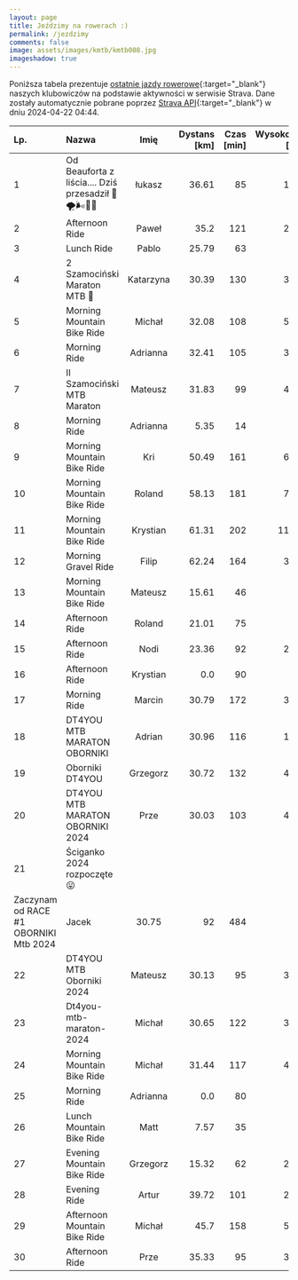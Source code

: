 ```yaml
---
layout: page
title: Jeździmy na rowerach :)
permalink: /jezdzimy
comments: false
image: assets/images/kmtb/kmtb008.jpg
imageshadow: true
---
```


Poniższa tabela prezentuje [ostatnie jazdy rowerowe](https://www.strava.com/clubs/336381){:target="_blank"} naszych klubowiczów na podstawie aktywności w serwisie Strava. Dane zostały automatycznie pobrane poprzez [Strava API](https://developers.strava.com/docs/reference/#api-Clubs-getClubActivitiesById){:target="_blank"} w dniu 2024-04-22 04:44.

Lp. | Nazwa | Imię | Dystans [km] | Czas [min] | Wysokość [m]
:--- | :--- | :---: | ---: | ---: | ---:
1|Od Beauforta z liścia.... Dziś przesadził 😤🌪️🌬️💨😎|łukasz|36.61|85|112
2|Afternoon Ride|Paweł|35.2|121|241
3|Lunch Ride|Pablo|25.79|63|34
4|2 Szamociński Maraton MTB 🚴|Katarzyna|30.39|130|309
5|Morning Mountain Bike Ride|Michał|32.08|108|537
6|Morning Ride|Adrianna|32.41|105|391
7|II Szamociński MTB Maraton|Mateusz|31.83|99|412
8|Morning Ride|Adrianna|5.35|14|23
9|Morning Mountain Bike Ride|Kri|50.49|161|614
10|Morning Mountain Bike Ride|Roland|58.13|181|717
11|Morning Mountain Bike Ride|Krystian|61.31|202|1155
12|Morning Gravel Ride|Filip|62.24|164|310
13|Morning Mountain Bike Ride|Mateusz|15.61|46|96
14|Afternoon Ride|Roland|21.01|75|
15|Afternoon Ride|Nodi|23.36|92|228
16|Afternoon Ride|Krystian|0.0|90|
17|Morning Ride|Marcin|30.79|172|315
18|DT4YOU MTB MARATON OBORNIKI|Adrian|30.96|116|158
19|Oborniki DT4YOU|Grzegorz|30.72|132|481
20|DT4YOU MTB MARATON OBORNIKI 2024|Prze|30.03|103|456
21|Ściganko 2024 rozpoczęte😛
Zaczynam od RACE #1 OBORNIKI Mtb 2024|Jacek|30.75|92|484
22|DT4YOU MTB Oborniki 2024|Mateusz|30.13|95|395
23|Dt4you-mtb-maraton-2024|Michał|30.65|122|366
24|Morning Mountain Bike Ride|Michał|31.44|117|452
25|Morning Ride|Adrianna|0.0|80|
26|Lunch Mountain Bike Ride|Matt|7.57|35|32
27|Evening Mountain Bike Ride|Grzegorz|15.32|62|255
28|Evening Ride|Artur|39.72|101|224
29|Afternoon Mountain Bike Ride|Michał|45.7|158|518
30|Afternoon Ride|Prze|35.33|95|361
